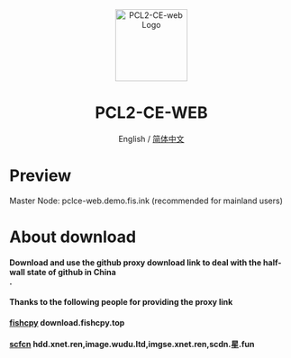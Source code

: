<div align="center">

<img src="https://cdn.fishcpy.top/img/2025/04/06/67f245809f816.png" width="128" height="128" alt="PCL2-CE-web Logo">

# PCL2-CE-WEB<br>
English / [简体中文](./README_EN.md)

</div>

# Preview
Master Node: pclce-web.demo.fis.ink (recommended for mainland users)<br>

# About download

#### Download and use the github proxy download link to deal with the half-wall state of github in China<br>.
#### Thanks to the following people for providing the proxy link
#### [fishcpy](https://github.com/fishcpy) download.fishcpy.top
#### [scfcn](https://github.com/scfcn) hdd.xnet.ren,image.wudu.ltd,imgse.xnet.ren,scdn.星.fun